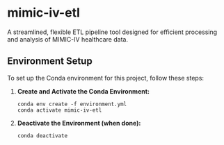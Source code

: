 # mimic-iv-etl
A streamlined, flexible ETL pipeline tool designed for efficient processing and analysis of MIMIC-IV healthcare data.

## Environment Setup

To set up the Conda environment for this project, follow these steps:

1. **Create and Activate the Conda Environment:**
   ```
   conda env create -f environment.yml
   conda activate mimic-iv-etl
   ```

3. **Deactivate the Environment (when done):**
   ```
   conda deactivate
   ```
